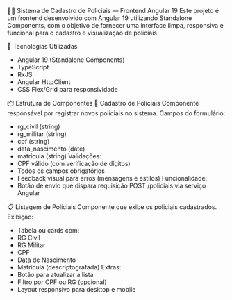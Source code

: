 👮‍♂️ Sistema de Cadastro de Policiais — Frontend Angular 19
Este projeto é um frontend desenvolvido com Angular 19 utilizando Standalone Components, com o objetivo de fornecer uma interface limpa, responsiva e funcional para o cadastro e visualização de policiais.

🚀 Tecnologias Utilizadas
- Angular 19 (Standalone Components)
- TypeScript
- RxJS
- Angular HttpClient
- CSS Flex/Grid para responsividade

📦 Estrutura de Componentes
📝 Cadastro de Policiais
Componente responsável por registrar novos policiais no sistema.
Campos do formulário:
- rg_civil (string)
- rg_militar (string)
- cpf (string)
- data_nascimento (date)
- matricula (string)
Validações:
- CPF válido (com verificação de dígitos)
- Todos os campos obrigatórios
- Feedback visual para erros (mensagens e estilos)
Funcionalidade:
- Botão de envio que dispara requisição POST /policiais via serviço Angular

📋 Listagem de Policiais
Componente que exibe os policiais cadastrados.
Exibição:
- Tabela ou cards com:
- RG Civil
- RG Militar
- CPF
- Data de Nascimento
- Matrícula (descriptografada)
Extras:
- Botão para atualizar a lista
- Filtro por CPF ou RG (opcional)
- Layout responsivo para desktop e mobile
